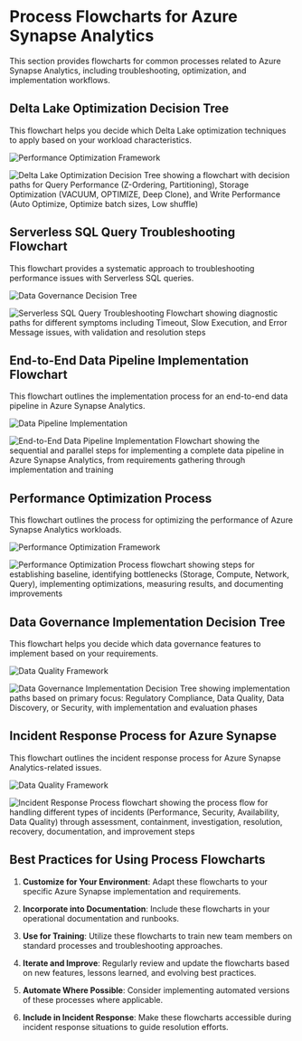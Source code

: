# Process Flowcharts for Azure Synapse Analytics

This section provides flowcharts for common processes related to Azure Synapse Analytics, including troubleshooting, optimization, and implementation workflows.

## Delta Lake Optimization Decision Tree

This flowchart helps you decide which Delta Lake optimization techniques to apply based on your workload characteristics.

<!-- Mermaid diagram for MkDocs rendering -->
![Performance Optimization Framework](../images/diagrams/performance-optimization.png)

<!-- Static image fallback for GitHub -->
![Delta Lake Optimization Decision Tree showing a flowchart with decision paths for Query Performance (Z-Ordering, Partitioning), Storage Optimization (VACUUM, OPTIMIZE, Deep Clone), and Write Performance (Auto Optimize, Optimize batch sizes, Low shuffle)](../images/diagrams/delta-lake-optimization.png)

## Serverless SQL Query Troubleshooting Flowchart

This flowchart provides a systematic approach to troubleshooting performance issues with Serverless SQL queries.

<!-- Mermaid diagram for MkDocs rendering -->
![Data Governance Decision Tree](../images/diagrams/data-governance-decision-tree.png)


<!-- Static image fallback for GitHub -->
![Serverless SQL Query Troubleshooting Flowchart showing diagnostic paths for different symptoms including Timeout, Slow Execution, and Error Message issues, with validation and resolution steps](../images/diagrams/serverless-sql-troubleshooting.png)

## End-to-End Data Pipeline Implementation Flowchart

This flowchart outlines the implementation process for an end-to-end data pipeline in Azure Synapse Analytics.

<!-- Mermaid diagram for MkDocs rendering -->
![Data Pipeline Implementation](../images/diagrams/data-pipeline-implementation.png)

<!-- Static image fallback for GitHub -->
![End-to-End Data Pipeline Implementation Flowchart showing the sequential and parallel steps for implementing a complete data pipeline in Azure Synapse Analytics, from requirements gathering through implementation and training](../images/diagrams/data-pipeline-implementation.png)

## Performance Optimization Process

This flowchart outlines the process for optimizing the performance of Azure Synapse Analytics workloads.

<!-- Mermaid diagram for MkDocs rendering -->
![Performance Optimization Framework](../images/diagrams/performance-optimization.png)

<!-- Static image fallback for GitHub -->
![Performance Optimization Process flowchart showing steps for establishing baseline, identifying bottlenecks (Storage, Compute, Network, Query), implementing optimizations, measuring results, and documenting improvements](../images/diagrams/performance-optimization.png)

## Data Governance Implementation Decision Tree

This flowchart helps you decide which data governance features to implement based on your requirements.

<!-- Mermaid diagram for MkDocs rendering -->
![Data Quality Framework](../images/diagrams/data-quality-framework.png)

<!-- Static image fallback for GitHub -->
![Data Governance Implementation Decision Tree showing implementation paths based on primary focus: Regulatory Compliance, Data Quality, Data Discovery, or Security, with implementation and evaluation phases](../images/diagrams/data-governance-decision-tree.png)

## Incident Response Process for Azure Synapse

This flowchart outlines the incident response process for Azure Synapse Analytics-related issues.

<!-- Mermaid diagram for MkDocs rendering -->
![Data Quality Framework](../images/diagrams/data-quality-framework.png)

<!-- Static image fallback for GitHub -->
![Incident Response Process flowchart showing the process flow for handling different types of incidents (Performance, Security, Availability, Data Quality) through assessment, containment, investigation, resolution, recovery, documentation, and improvement steps](../images/diagrams/incident-response-process.png)

## Best Practices for Using Process Flowcharts

1. __Customize for Your Environment__: Adapt these flowcharts to your specific Azure Synapse implementation and requirements.

2. __Incorporate into Documentation__: Include these flowcharts in your operational documentation and runbooks.

3. __Use for Training__: Utilize these flowcharts to train new team members on standard processes and troubleshooting approaches.

4. __Iterate and Improve__: Regularly review and update the flowcharts based on new features, lessons learned, and evolving best practices.

5. __Automate Where Possible__: Consider implementing automated versions of these processes where applicable.

6. __Include in Incident Response__: Make these flowcharts accessible during incident response situations to guide resolution efforts.
